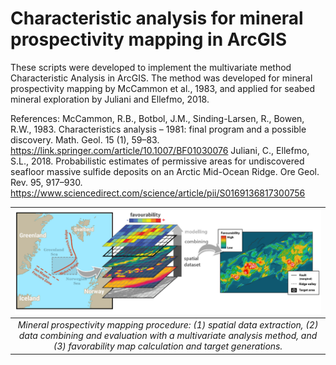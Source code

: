 # Characteristic analysis for mineral prospectivity mapping in ArcGIS

These scripts were developed to implement the multivariate method Characteristic Analysis in ArcGIS. The method was developed for mineral prospectivity mapping by McCammon et al., 1983, and applied for seabed mineral exploration by Juliani and Ellefmo, 2018.

References: 
McCammon, R.B., Botbol, J.M., Sinding-Larsen, R., Bowen, R.W., 1983. Characteristics analysis – 1981: final program and a possible discovery. Math. Geol. 15 (1), 59–83. https://link.springer.com/article/10.1007/BF01030076
Juliani, C., Ellefmo, S.L., 2018. Probabilistic estimates of permissive areas for undiscovered seafloor massive sulfide deposits on an Arctic Mid-Ocean Ridge. Ore Geol. Rev. 95, 917–930. https://www.sciencedirect.com/science/article/pii/S0169136817300756

| ![alt text](https://raw.githubusercontent.com/cjuliani/arcgis-characteristic-analysis/master/scheme.PNG) |
|:--:|
| *Mineral prospectivity mapping procedure: (1) spatial data extraction, (2) data combining and evaluation with a multivariate analysis method, and (3) favorability map calculation and target generations.* 
